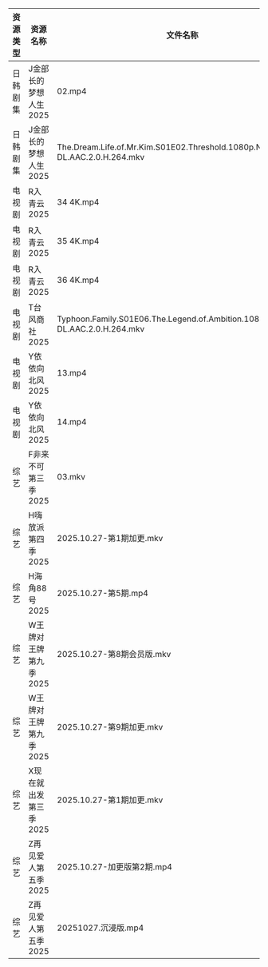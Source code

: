 | 资源类型 | 资源名称          | 文件名称                                                                           | 分享链接                                 | 更新时间                |
| ---- | ------------- | ------------------------------------------------------------------------------ | ------------------------------------ | ------------------- |
| 日韩剧集 | J金部长的梦想人生2025 | 02.mp4                                                                         | https://pan.quark.cn/s/864a5e90b0c6  | 2025-10-27 01:21:26 |
| 日韩剧集 | J金部长的梦想人生2025 | The.Dream.Life.of.Mr.Kim.S01E02.Threshold.1080p.NF.WEB-DL.AAC.2.0.H.264.mkv    | https://pan.quark.cn/s/864a5e90b0c6  | 2025-10-27 12:21:44 |
| 电视剧  | R入青云2025      | 34 4K.mp4                                                                      | https://www.alipan.com/s/7kV94cu2ZMy | 2025-10-27 10:03:40 |
| 电视剧  | R入青云2025      | 35 4K.mp4                                                                      | https://www.alipan.com/s/7kV94cu2ZMy | 2025-10-27 10:03:40 |
| 电视剧  | R入青云2025      | 36 4K.mp4                                                                      | https://www.alipan.com/s/7kV94cu2ZMy | 2025-10-27 10:03:39 |
| 电视剧  | T台风商社2025     | Typhoon.Family.S01E06.The.Legend.of.Ambition.1080p.NF.WEB-DL.AAC.2.0.H.264.mkv | https://pan.quark.cn/s/40f858c07981  | 2025-10-27 01:23:46 |
| 电视剧  | Y依依向北风2025    | 13.mp4                                                                         | https://www.alipan.com/s/D5ifn8EewgV | 2025-10-27 00:04:16 |
| 电视剧  | Y依依向北风2025    | 14.mp4                                                                         | https://www.alipan.com/s/D5ifn8EewgV | 2025-10-27 00:04:16 |
| 综艺   | F非来不可第三季2025  | 03.mkv                                                                         | https://pan.quark.cn/s/22d28acf00eb  | 2025-10-27 12:29:10 |
| 综艺   | H嗨放派第四季2025   | 2025.10.27-第1期加更.mkv                                                           | https://pan.quark.cn/s/026a03f3e933  | 2025-10-27 12:29:31 |
| 综艺   | H海角88号2025    | 2025.10.27-第5期.mp4                                                             | https://pan.quark.cn/s/6a6312f9dbbc  | 2025-10-27 12:29:48 |
| 综艺   | W王牌对王牌第九季2025 | 2025.10.27-第8期会员版.mkv                                                          | https://pan.quark.cn/s/b5f4a2ecde94  | 2025-10-27 12:32:36 |
| 综艺   | W王牌对王牌第九季2025 | 2025.10.27-第9期加更.mkv                                                           | https://pan.quark.cn/s/b5f4a2ecde94  | 2025-10-27 12:32:33 |
| 综艺   | X现在就出发第三季2025 | 2025.10.27-第1期加更.mkv                                                           | https://pan.quark.cn/s/857fd8309a69  | 2025-10-27 12:33:17 |
| 综艺   | Z再见爱人第五季2025  | 2025.10.27-加更版第2期.mp4                                                          | https://pan.quark.cn/s/d766fb166df6  | 2025-10-27 12:34:42 |
| 综艺   | Z再见爱人第五季2025  | 20251027.沉浸版.mp4                                                               | https://pan.quark.cn/s/d766fb166df6  | 2025-10-27 12:34:37 |
